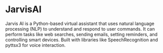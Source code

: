 # JarvisAI
Jarvis AI is a Python-based virtual assistant that uses natural language processing (NLP) to understand and respond to user commands. It can perform tasks like web searches, sending emails, setting reminders, and controlling smart devices. Built with libraries like SpeechRecognition and pyttsx3 for voice interaction.
